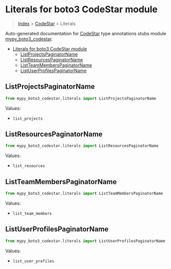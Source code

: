 # Literals for boto3 CodeStar module

> [Index](..) > [CodeStar](.) > Literals

Auto-generated documentation for
[CodeStar](https://boto3.amazonaws.com/v1/documentation/api/latest/reference/services/codestar.html#CodeStar)
type annotations stubs module
[mypy_boto3_codestar](https://pypi.org/project/mypy-boto3-codestar/).

- [Literals for boto3 CodeStar module](#literals-for-boto3-codestar-module)
  - [ListProjectsPaginatorName](#listprojectspaginatorname)
  - [ListResourcesPaginatorName](#listresourcespaginatorname)
  - [ListTeamMembersPaginatorName](#listteammemberspaginatorname)
  - [ListUserProfilesPaginatorName](#listuserprofilespaginatorname)

## ListProjectsPaginatorName

```python
from mypy_boto3_codestar.literals import ListProjectsPaginatorName
```

Values:

- `list_projects`

## ListResourcesPaginatorName

```python
from mypy_boto3_codestar.literals import ListResourcesPaginatorName
```

Values:

- `list_resources`

## ListTeamMembersPaginatorName

```python
from mypy_boto3_codestar.literals import ListTeamMembersPaginatorName
```

Values:

- `list_team_members`

## ListUserProfilesPaginatorName

```python
from mypy_boto3_codestar.literals import ListUserProfilesPaginatorName
```

Values:

- `list_user_profiles`
